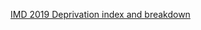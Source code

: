 [IMD 2019 Deprivation index and breakdown](https://data.cdrc.ac.uk/system/files/English%20IMD%202019.zip)
